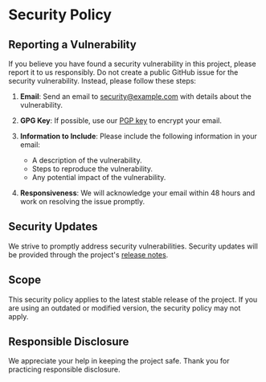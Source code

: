 # Security Policy

## Reporting a Vulnerability

If you believe you have found a security vulnerability in this project, please report it to us responsibly. Do not create a public GitHub issue for the security vulnerability. Instead, please follow these steps:

1. **Email**: Send an email to [security@example.com](guilherme:guilhermelinosp@gmail.com) with details about the vulnerability.

2. **GPG Key**: If possible, use our [PGP key](link-to-pgp-key) to encrypt your email.

3. **Information to Include**: Please include the following information in your email:
    - A description of the vulnerability.
    - Steps to reproduce the vulnerability.
    - Any potential impact of the vulnerability.

4. **Responsiveness**: We will acknowledge your email within 48 hours and work on resolving the issue promptly.

## Security Updates

We strive to promptly address security vulnerabilities. Security updates will be provided through the project's [release notes](link-to-release-notes).

## Scope

This security policy applies to the latest stable release of the project. If you are using an outdated or modified version, the security policy may not apply.

## Responsible Disclosure

We appreciate your help in keeping the project safe. Thank you for practicing responsible disclosure.


